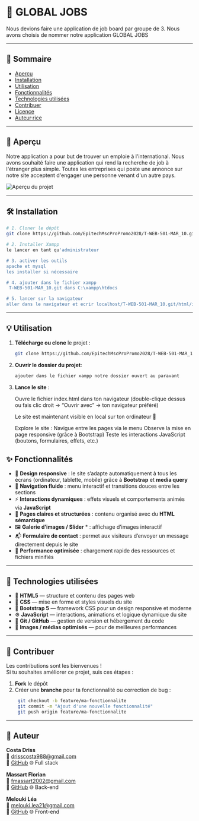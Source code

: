 # 🚀 GLOBAL JOBS

Nous devions faire une application de job board par groupe de 3.
Nous avons choisis de nommer notre application GLOBAL JOBS

---

## 📖 Sommaire
- [Aperçu](#-aperçu)
- [Installation](#-installation)
- [Utilisation](#-utilisation)
- [Fonctionnalités](#-fonctionnalités)
- [Technologies utilisées](#-technologies-utilisées)
- [Contribuer](#-contribuer)
- [Licence](#-licence)
- [Auteur·rice](#-auteurrice)

---
## 🌟 Aperçu

Notre application a pour but de trouver un emploie à l'international. 
Nous avons souhaité faire une application qui rend la recherche de job à l'étranger plus simple.
Toutes les entreprises qui poste une annonce sur notre site acceptent d'engager une personne venant d'un autre pays.

![Aperçu du projet](https://glistening-starburst-772377.netlify.app/)

---
## 🛠️ Installation


```bash
# 1. Cloner le dépôt
git clone https://github.com/EpitechMscProPromo2028/T-WEB-501-MAR_10.git

# 2. Installer Xampp 
le lancer en tant qu'administrateur 

# 3. activer les outils 
apache et mysql
les installer si nécessaire

# 4. ajouter dans le fichier xampp
 T-WEB-501-MAR_10.git dans C:\xampp\htdocs

# 5. lancer sur la navigateur 
aller dans le navigateur et ecrir localhost/T-WEB-501-MAR_10.git/html/index

```
---

## 💡 Utilisation


1. **Télécharge ou clone** le projet :
    ```bash
   git clone https://github.com/EpitechMscProPromo2028/T-WEB-501-MAR_10.git
2. **Ouvrir le dossier du projet**: 
    ```bash
    ajouter dans le fichier xampp notre dossier ouvert au paravant
    ``` 
3. **Lance le site** :

    Ouvre le fichier index.html dans ton navigateur
    (double-clique dessus ou fais clic droit → “Ouvrir avec” → ton navigateur préféré)

    Le site est maintenant visible en local sur ton ordinateur 🎉

    Explore le site :
    Navigue entre les pages via le menu
    Observe la mise en page responsive (grâce à Bootstrap)
    Teste les interactions JavaScript (boutons, formulaires, effets, etc.)

## ✨ Fonctionnalités

- 🎨 **Design responsive** : le site s’adapte automatiquement à tous les écrans (ordinateur, tablette, mobile) grâce à **Bootstrap** et **media query**  
- 🧭 **Navigation fluide** : menu interactif et transitions douces entre les sections  
- ⚡ **Interactions dynamiques** : effets visuels et comportements animés via **JavaScript**  
- 📄 **Pages claires et structurées** : contenu organisé avec du **HTML sémantique**   
- 🖼️ **Galerie d’images / Slider** * : affichage d’images interactif  
- 📬 **Formulaire de contact** : permet aux visiteurs d’envoyer un message directement depuis le site  
- 🚀 **Performance optimisée** : chargement rapide des ressources et fichiers minifiés

---

## 🧰 Technologies utilisées

- 🧱 **HTML5** — structure et contenu des pages web  
- 🎨 **CSS** — mise en forme et styles visuels du site  
- 🧩 **Bootstrap 5** — framework CSS pour un design responsive et moderne  
- ⚙️ **JavaScript** — interactions, animations et logique dynamique du site  
- 💾 **Git / GitHub** — gestion de version et hébergement du code    
- 📸 **Images / médias optimisés** — pour de meilleures performances

---

## 🤝 Contribuer

Les contributions sont les bienvenues !  
Si tu souhaites améliorer ce projet, suis ces étapes :

1. **Fork** le dépôt  
2. Créer une **branche** pour ta fonctionnalité ou correction de bug :  
   ```bash
    git checkout -b feature/ma-fonctionnalite
    git commit -m "Ajout d'une nouvelle fonctionnalité"
    git push origin feature/ma-fonctionnalite
    ``` 

---

## 👤 Auteur

**Costa Driss**  
📧 [drisscosta988@gmail.com](drisscosta988@gmail.com)  
🐙 [GitHub](https://github.com/Driss2003costa)
🌐 Full stack

**Massart Florian**  
📧 [fmassart2002@gmail.com](fmassart2002@gmail.com)  
🐙 [GitHub](https://github.com/Florian-Mas)
🌐 Back-end


**Melouki Léa**  
📧 [melouki.lea21@gmail.com](mailto:melouki.lea21@gmail.com)  
🐙 [GitHub](https://github.com/lea2110) 
🌐 Front-end

